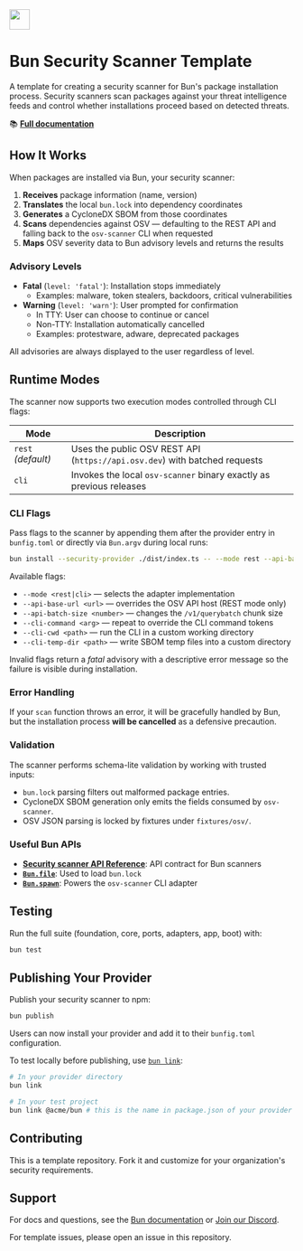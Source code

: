 <img src="https://bun.com/logo.png" height="36" />

# Bun Security Scanner Template

A template for creating a security scanner for Bun's package installation
process. Security scanners scan packages against your threat intelligence feeds
and control whether installations proceed based on detected threats.

📚 [**Full documentation**](https://bun.com/docs/install/security-scanner-api)

## How It Works

When packages are installed via Bun, your security scanner:

1. **Receives** package information (name, version)
2. **Translates** the local `bun.lock` into dependency coordinates
3. **Generates** a CycloneDX SBOM from those coordinates
4. **Scans** dependencies against OSV — defaulting to the REST API and falling
   back to the `osv-scanner` CLI when requested
5. **Maps** OSV severity data to Bun advisory levels and returns the results

### Advisory Levels

- **Fatal** (`level: 'fatal'`): Installation stops immediately
  - Examples: malware, token stealers, backdoors, critical vulnerabilities
- **Warning** (`level: 'warn'`): User prompted for confirmation
  - In TTY: User can choose to continue or cancel
  - Non-TTY: Installation automatically cancelled
  - Examples: protestware, adware, deprecated packages

All advisories are always displayed to the user regardless of level.

## Runtime Modes

The scanner now supports two execution modes controlled through CLI flags:

| Mode | Description |
|------|-------------|
| `rest` *(default)* | Uses the public OSV REST API (`https://api.osv.dev`) with batched requests |
| `cli` | Invokes the local `osv-scanner` binary exactly as previous releases |

### CLI Flags

Pass flags to the scanner by appending them after the provider entry in
`bunfig.toml` or directly via `Bun.argv` during local runs:

```bash
bun install --security-provider ./dist/index.ts -- --mode rest --api-base-url https://api.osv.dev
```

Available flags:

- `--mode <rest|cli>` — selects the adapter implementation
- `--api-base-url <url>` — overrides the OSV API host (REST mode only)
- `--api-batch-size <number>` — changes the `/v1/querybatch` chunk size
- `--cli-command <arg>` — repeat to override the CLI command tokens
- `--cli-cwd <path>` — run the CLI in a custom working directory
- `--cli-temp-dir <path>` — write SBOM temp files into a custom directory

Invalid flags return a *fatal* advisory with a descriptive error message so the
failure is visible during installation.

### Error Handling

If your `scan` function throws an error, it will be gracefully handled by Bun, but the installation process **will be cancelled** as a defensive precaution.

### Validation

The scanner performs schema-lite validation by working with trusted inputs:

- `bun.lock` parsing filters out malformed package entries.
- CycloneDX SBOM generation only emits the fields consumed by `osv-scanner`.
- OSV JSON parsing is locked by fixtures under `fixtures/osv/`.

### Useful Bun APIs

- [**Security scanner API Reference**](https://bun.com/docs/install/security-scanner-api): API contract for Bun scanners
- [**`Bun.file`**](https://bun.com/docs/api/file-io): Used to load `bun.lock`
- [**`Bun.spawn`**](https://bun.com/docs/api/spawn): Powers the `osv-scanner` CLI adapter

## Testing

Run the full suite (foundation, core, ports, adapters, app, boot) with:

```bash
bun test
```

## Publishing Your Provider

Publish your security scanner to npm:

```bash
bun publish
```

Users can now install your provider and add it to their `bunfig.toml` configuration.

To test locally before publishing, use [`bun link`](https://bun.sh/docs/cli/link):

```bash
# In your provider directory
bun link

# In your test project
bun link @acme/bun # this is the name in package.json of your provider
```

## Contributing

This is a template repository. Fork it and customize for your organization's
security requirements.

## Support

For docs and questions, see the [Bun documentation](https://bun.com/docs/install/security-scanner-api) or [Join our Discord](https://bun.com/discord).

For template issues, please open an issue in this repository.
